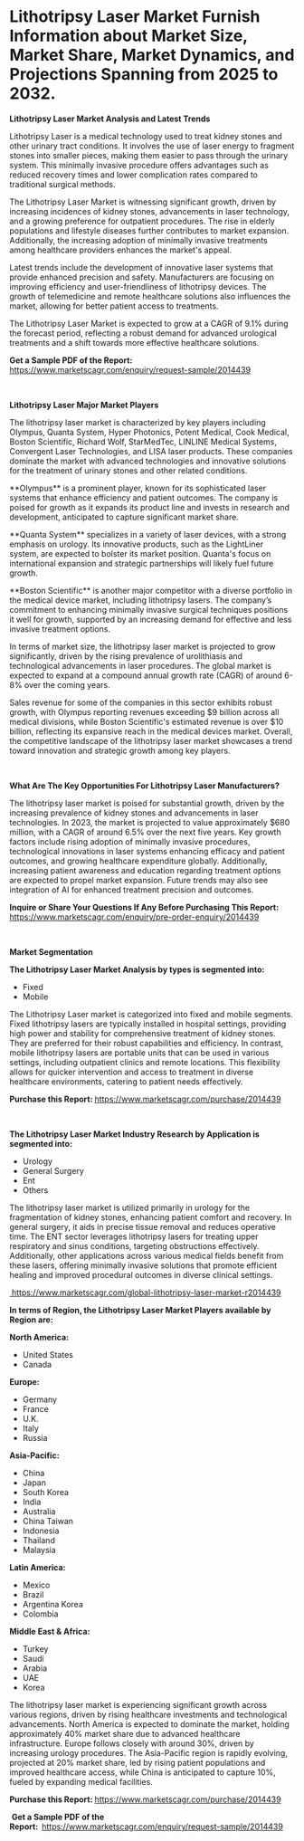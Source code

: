 <p><h1>Lithotripsy Laser Market Furnish Information about Market Size, Market Share, Market Dynamics, and Projections Spanning from 2025 to 2032.</h1></p><p><strong>Lithotripsy Laser Market Analysis and Latest Trends</strong></p>
<p><p>Lithotripsy Laser is a medical technology used to treat kidney stones and other urinary tract conditions. It involves the use of laser energy to fragment stones into smaller pieces, making them easier to pass through the urinary system. This minimally invasive procedure offers advantages such as reduced recovery times and lower complication rates compared to traditional surgical methods.</p><p>The Lithotripsy Laser Market is witnessing significant growth, driven by increasing incidences of kidney stones, advancements in laser technology, and a growing preference for outpatient procedures. The rise in elderly populations and lifestyle diseases further contributes to market expansion. Additionally, the increasing adoption of minimally invasive treatments among healthcare providers enhances the market's appeal.</p><p>Latest trends include the development of innovative laser systems that provide enhanced precision and safety. Manufacturers are focusing on improving efficiency and user-friendliness of lithotripsy devices. The growth of telemedicine and remote healthcare solutions also influences the market, allowing for better patient access to treatments.</p><p>The Lithotripsy Laser Market is expected to grow at a CAGR of 9.1% during the forecast period, reflecting a robust demand for advanced urological treatments and a shift towards more effective healthcare solutions.</p></p>
<p><strong>Get a Sample PDF of the Report:&nbsp;</strong> <a href="https://www.marketscagr.com/enquiry/request-sample/2014439?utm_campaign=2476&utm_medium=2&utm_source=Github&utm_content=ia&utm_term=13042025&utm_id=lithotripsy-laser">https://www.marketscagr.com/enquiry/request-sample/2014439</a></p>
<p>&nbsp;</p>
<p><strong>Lithotripsy Laser Major Market Players</strong></p>
<p><p>The lithotripsy laser market is characterized by key players including Olympus, Quanta System, Hyper Photonics, Potent Medical, Cook Medical, Boston Scientific, Richard Wolf, StarMedTec, LINLINE Medical Systems, Convergent Laser Technologies, and LISA laser products. These companies dominate the market with advanced technologies and innovative solutions for the treatment of urinary stones and other related conditions.</p><p>**Olympus** is a prominent player, known for its sophisticated laser systems that enhance efficiency and patient outcomes. The company is poised for growth as it expands its product line and invests in research and development, anticipated to capture significant market share.</p><p>**Quanta System** specializes in a variety of laser devices, with a strong emphasis on urology. Its innovative products, such as the LightLiner system, are expected to bolster its market position. Quanta's focus on international expansion and strategic partnerships will likely fuel future growth.</p><p>**Boston Scientific** is another major competitor with a diverse portfolio in the medical device market, including lithotripsy lasers. The company’s commitment to enhancing minimally invasive surgical techniques positions it well for growth, supported by an increasing demand for effective and less invasive treatment options.</p><p>In terms of market size, the lithotripsy laser market is projected to grow significantly, driven by the rising prevalence of urolithiasis and technological advancements in laser procedures. The global market is expected to expand at a compound annual growth rate (CAGR) of around 6-8% over the coming years.</p><p>Sales revenue for some of the companies in this sector exhibits robust growth, with Olympus reporting revenues exceeding $9 billion across all medical divisions, while Boston Scientific's estimated revenue is over $10 billion, reflecting its expansive reach in the medical devices market. Overall, the competitive landscape of the lithotripsy laser market showcases a trend toward innovation and strategic growth among key players.</p></p>
<p>&nbsp;</p>
<p><strong>What Are The Key Opportunities For Lithotripsy Laser Manufacturers?</strong></p>
<p><p>The lithotripsy laser market is poised for substantial growth, driven by the increasing prevalence of kidney stones and advancements in laser technologies. In 2023, the market is projected to value approximately $680 million, with a CAGR of around 6.5% over the next five years. Key growth factors include rising adoption of minimally invasive procedures, technological innovations in laser systems enhancing efficacy and patient outcomes, and growing healthcare expenditure globally. Additionally, increasing patient awareness and education regarding treatment options are expected to propel market expansion. Future trends may also see integration of AI for enhanced treatment precision and outcomes.</p></p>
<p><strong>Inquire or Share Your Questions If Any Before Purchasing This Report:</strong> <a href="https://www.marketscagr.com/enquiry/pre-order-enquiry/2014439?utm_campaign=2476&utm_medium=2&utm_source=Github&utm_content=ia&utm_term=13042025&utm_id=lithotripsy-laser">https://www.marketscagr.com/enquiry/pre-order-enquiry/2014439</a></p>
<p>&nbsp;</p>
<p><strong>Market Segmentation</strong></p>
<p><strong>The Lithotripsy Laser Market Analysis by types is segmented into:</strong></p>
<p><ul><li>Fixed</li><li>Mobile</li></ul></p>
<p><p>The Lithotripsy Laser market is categorized into fixed and mobile segments. Fixed lithotripsy lasers are typically installed in hospital settings, providing high power and stability for comprehensive treatment of kidney stones. They are preferred for their robust capabilities and efficiency. In contrast, mobile lithotripsy lasers are portable units that can be used in various settings, including outpatient clinics and remote locations. This flexibility allows for quicker intervention and access to treatment in diverse healthcare environments, catering to patient needs effectively.</p></p>
<p><strong>Purchase this Report:&nbsp;</strong><a href="https://www.marketscagr.com/purchase/2014439?utm_campaign=2476&utm_medium=2&utm_source=Github&utm_content=ia&utm_term=13042025&utm_id=lithotripsy-laser">https://www.marketscagr.com/purchase/2014439</a></p>
<p>&nbsp;</p>
<p><strong>The Lithotripsy Laser Market Industry Research by Application is segmented into:</strong></p>
<p><ul><li>Urology</li><li>General Surgery</li><li>Ent</li><li>Others</li></ul></p>
<p><p>The lithotripsy laser market is utilized primarily in urology for the fragmentation of kidney stones, enhancing patient comfort and recovery. In general surgery, it aids in precise tissue removal and reduces operative time. The ENT sector leverages lithotripsy lasers for treating upper respiratory and sinus conditions, targeting obstructions effectively. Additionally, other applications across various medical fields benefit from these lasers, offering minimally invasive solutions that promote efficient healing and improved procedural outcomes in diverse clinical settings.</p></p>
<p><a href="https://www.marketscagr.com/global-lithotripsy-laser-market-r2014439?utm_campaign=2476&utm_medium=2&utm_source=Github&utm_content=ia&utm_term=13042025&utm_id=lithotripsy-laser">&nbsp;https://www.marketscagr.com/global-lithotripsy-laser-market-r2014439</a></p>
<p><strong>In terms of Region, the Lithotripsy Laser Market Players available by Region are:</strong></p>
<p>
    <p> <strong> North America: </strong>
        <ul>
            <li>United States</li>
            <li>Canada</li>
        </ul>
        </p> 
    <p> <strong> Europe: </strong>
        <ul>
            <li>Germany</li>
            <li>France</li>
            <li>U.K.</li>
            <li>Italy</li>
            <li>Russia</li>
        </ul>
        </p> 
    <p> <strong> Asia-Pacific: </strong>
        <ul>
            <li>China</li>
            <li>Japan</li>
            <li>South Korea</li>
            <li>India</li>
            <li>Australia</li>
            <li>China Taiwan</li>
            <li>Indonesia</li>
            <li>Thailand</li>
            <li>Malaysia</li>
        </ul>
        </p> 
    <p> <strong> Latin America: </strong>
        <ul>
            <li>Mexico</li>
            <li>Brazil</li>
            <li>Argentina Korea</li>
            <li>Colombia</li>
        </ul>
        </p> 
    <p> <strong> Middle East & Africa: </strong>
        <ul>
            <li>Turkey</li>
            <li>Saudi</li>
            <li>Arabia</li>
            <li>UAE</li>
            <li>Korea</li>
        </ul>
    </p>
    </p>
<p><p>The lithotripsy laser market is experiencing significant growth across various regions, driven by rising healthcare investments and technological advancements. North America is expected to dominate the market, holding approximately 40% market share due to advanced healthcare infrastructure. Europe follows closely with around 30%, driven by increasing urology procedures. The Asia-Pacific region is rapidly evolving, projected at 20% market share, led by rising patient populations and improved healthcare access, while China is anticipated to capture 10%, fueled by expanding medical facilities.</p></p>
<p><strong>Purchase this Report: </strong><a href="https://www.marketscagr.com/purchase/2014439?utm_campaign=2476&utm_medium=2&utm_source=Github&utm_content=ia&utm_term=13042025&utm_id=lithotripsy-laser">https://www.marketscagr.com/purchase/2014439</a></p>
<p>&nbsp;<strong>Get a Sample PDF of the Report:&nbsp;&nbsp;</strong><a href="https://www.marketscagr.com/enquiry/request-sample/2014439?utm_campaign=2476&utm_medium=2&utm_source=Github&utm_content=ia&utm_term=13042025&utm_id=lithotripsy-laser">https://www.marketscagr.com/enquiry/request-sample/2014439</a></p>
<p><strong></strong></p>
<p><p></p><p></p><p></p></p>